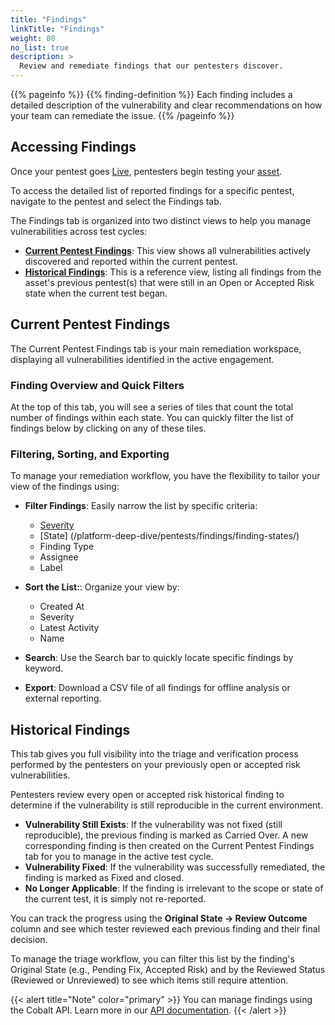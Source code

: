 ```yaml
---
title: "Findings"
linkTitle: "Findings"
weight: 80
no_list: true
description: >
  Review and remediate findings that our pentesters discover.
---
```


{{% pageinfo %}}
{{% finding-definition %}} Each finding includes a detailed description of the vulnerability and clear recommendations on how your team can remediate the issue.
{{% /pageinfo %}}

## Accessing Findings
Once your pentest goes [Live](/platform-deep-dive/pentests/pentest-process/pentest-states/), pentesters begin testing your [asset](/platform-deep-dive/assets/). 

To access the detailed list of reported findings for a specific pentest, navigate to the pentest and select the Findings tab.

The Findings tab is organized into two distinct views to help you manage vulnerabilities across test cycles:

- **[Current Pentest Findings](#current-pentest-findings)**: This view shows all vulnerabilities actively discovered and reported within the current pentest.
- **[Historical Findings](#historical-findings)**: This is a reference view, listing all findings from the asset's previous pentest(s) that were still in an Open or Accepted Risk state when the current test began.

## Current Pentest Findings

The Current Pentest Findings tab is your main remediation workspace, displaying all vulnerabilities identified in the active engagement.

### Finding Overview and Quick Filters

At the top of this tab, you will see a series of tiles that count the total number of findings within each state. You can quickly filter the list of findings below by clicking on any of these tiles.

### Filtering, Sorting, and Exporting

To manage your remediation workflow, you have the flexibility to tailor your view of the findings using: 

- **Filter Findings**: Easily narrow the list by specific criteria: 
  - [Severity](/platform-deep-dive/pentests/findings/severity-levels/)
  - [State] (/platform-deep-dive/pentests/findings/finding-states/)
  - Finding Type
  - Assignee
  - Label

- **Sort the List:**: Organize your view by: 
  - Created At
  - Severity
  - Latest Activity
  - Name
 
- **Search**: Use the Search bar to quickly locate specific findings by keyword.

- **Export**: Download a CSV file of all findings for offline analysis or external reporting.


## Historical Findings

This tab gives you full visibility into the triage and verification process performed by the pentesters on your previously open or accepted risk vulnerabilities. 

Pentesters review every open or accepted risk historical finding to determine if the vulnerability is still reproducible in the current environment.
- **Vulnerability Still Exists**: If the vulnerability was not fixed (still reproducible), the previous finding is marked as Carried Over. A new corresponding finding is then created on the Current Pentest Findings tab for you to manage in the active test cycle.
- **Vulnerability Fixed**: If the vulnerability was successfully remediated, the finding is marked as Fixed and closed.
- **No Longer Applicable**: If the finding is irrelevant to the scope or state of the current test, it is simply not re-reported.

You can track the progress using the **Original State → Review Outcome** column and see which tester reviewed each previous finding and their final decision. 

To manage the triage workflow, you can filter this list by the finding's Original State (e.g., Pending Fix, Accepted Risk) and by the Reviewed Status (Reviewed or Unreviewed) to see which items still require attention.

{{< alert title="Note" color="primary" >}}
You can manage findings using the Cobalt API. Learn more in our [API documentation](/cobalt-api/documentation/v2/#findings).
{{< /alert >}}
